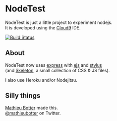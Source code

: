 # NodeTest

NodeTest is just a little project to experiment nodejs.  
It is developed using the [Cloud9](http://c9.io) IDE.

[![Build Status](https://travis-ci.org/mathieubotter/NodeTest.png?branch=master)](https://travis-ci.org/mathieubotter/NodeTest)

## About

NodeTest now uses [express](http://expressjs.com/) with [ejs](http://embeddedjs.com/) and [stylus](http://learnboost.github.io/stylus/)  
(and [Skeleton](http://www.getskeleton.com), a small collection of CSS & JS files).

I also use Heroku and/or Nodejitsu.

## Silly things

[Mathieu Botter](http://mathieubotter.com/) made this.  
[@mathieubotter](http://twitter.com/mathieubotter) on Twitter.